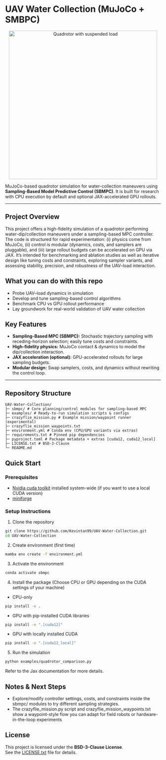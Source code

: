 # UAV Water Collection (MuJoCo + SMBPC)
<p align="center">
  <img src="https://github.com/user-attachments/assets/d6c283c3-d1ab-4ffd-b5e7-338d48013419"
       alt="Quadrotor with suspended load"
       width="480">
</p>

MuJoCo-based quadrotor simulation for water-collection maneuvers using **Sampling-Based Model Predictive Control (SBMPC)**. It is built for research with CPU execution by default and optional JAX-accelerated GPU rollouts.

---

## Project Overview
This project offers a high-fidelity simulation of a quadrotor performing water-dip/collection maneuvers under a sampling-based MPC controller. The code is structured for rapid experimentation: (i) physics come from MuJoCo,  (ii) control is modular (dynamics, costs, and samplers are pluggable), and (iii) large rollout budgets can be accelerated on GPU via JAX. It’s intended for benchmarking and ablation studies as well as iterative design like tuning costs and constraints, exploring sampler variants, and assessing stability, precision, and robustness of the UAV–load interaction.

## What you can do with this repo
- Probe UAV–load dynamics in simulation
- Develop and tune sampling-based control algorithms
- Benchmark CPU vs GPU rollout performance
- Lay groundwork for real-world validation of UAV water collection

## Key Features

- **Sampling-Based MPC (SBMPC):** Stochastic trajectory sampling with receding-horizon selection; easily tune costs and constraints.
- **High-fidelity physics:** MuJoCo contact & dynamics to model the dip/collection interaction.
- **JAX acceleration (optional):** GPU-accelerated rollouts for large sampling budgets.
- **Modular design:** Swap samplers, costs, and dynamics without rewriting the control loop.

---

## Repository Structure
```
UAV-Water-Collection/
├─ sbmpc/ # Core planning/control modules for sampling-based MPC
├─ examples/ # Ready-to-run simulation scripts & configs
├─ crazyflie_mission.py # Example mission/waypoint runner (experimental)
├─ crazyflie_mission_waypoints.txt
├─ environment.yml # Conda env (CPU/GPU variants via extras)
├─ requirements.txt # Pinned pip dependencies
├─ pyproject.toml # Package metadata + extras [cuda12, cuda12_local]
├─ LICENSE.txt # BSD-3-Clause
└─ README.md
```

## Quick Start
### Prerequisites
 - [Nvidia cuda toolkit](https://developer.nvidia.com/cuda-toolkit) installed system-wide (if you want to use a local CUDA version)
 - [miniforge](https://github.com/conda-forge/miniforge/releases)


### Setup Instructions
1) Clone the repository
```bash
git clone https://github.com/Kevintan99/UAV-Water-Collection.git
cd UAV-Water-Collection
```

2) Create environment (first time)
```bash
mamba env create -f environment.yml
```

3) Activate the environment
```bash
conda activate sbmpc
```

4) Install the package (Choose CPU or GPU depending on the CUDA settings of your machine)
- CPU-only
```bash
pip install -e .
```
- GPU with pip-installed CUDA libraries
```bash
pip install -e ".[cuda12]"
```
- GPU with locally installed CUDA
```bash
pip install -e ".[cuda12_local]"
```

5) Run the simulation
```bash
python examples/quadrotor_comparison.py
```

Refer to the Jax documentation for more details.

## Notes & Next Steps
- Explore/modify controller settings, costs, and constraints inside the sbmpc/ modules to try different sampling strategies.
- The crazyflie_mission.py script and crazyflie_mission_waypoints.txt show a waypoint-style flow you can adapt for field robots or hardware-in-the-loop experiments

## License
This project is licensed under the **BSD-3-Clause License**.  
See the [LICENSE.txt](./LICENSE.txt) file for details.



